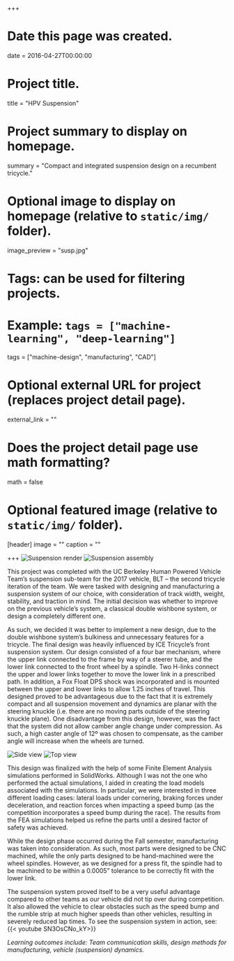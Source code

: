 +++
# Date this page was created.
date = 2016-04-27T00:00:00

# Project title.
title = "HPV Suspension"

# Project summary to display on homepage.
summary = "Compact and integrated suspension design on a recumbent tricycle."

# Optional image to display on homepage (relative to `static/img/` folder).
image_preview = "susp.jpg"

# Tags: can be used for filtering projects.
# Example: `tags = ["machine-learning", "deep-learning"]`
tags = ["machine-design", "manufacturing", "CAD"]

# Optional external URL for project (replaces project detail page).
external_link = ""

# Does the project detail page use math formatting?
math = false

# Optional featured image (relative to `static/img/` folder).
[header]
image = ""
caption = ""

+++
![Suspension render](susp.jpg) ![Suspension assembly](susp_irl.jpeg)

This project was completed with the UC Berkeley Human Powered Vehicle Team’s suspension sub-team for the 2017 vehicle, BLT – the second tricycle iteration of the team. We were tasked with designing and manufacturing a suspension system of our choice, with consideration of track width, weight, stability, and traction in mind. The initial decision was whether to improve on the previous vehicle’s system, a classical double wishbone system, or design a completely different one.

As such, we decided it was better to implement a new design, due to the double wishbone system’s bulkiness and unnecessary features for a tricycle. The final design was heavily influenced by ICE Tricycle’s front suspension system. Our design consisted of a four bar mechanism, where the upper link connected to the frame by way of a steerer tube, and the lower link connected to the front wheel by a spindle. Two H-links connect the upper and lower links together to move the lower link in a prescribed path. In addition, a Fox Float DPS shock was incorporated and is mounted between the upper and lower links to allow 1.25 inches of travel. This designed proved to be advantageous due to the fact that it is extremely compact and all suspension movement and dynamics are planar with the steering knuckle (i.e. there are no moving parts outside of the steering knuckle plane). One disadvantage from this design, however, was the fact that the system did not allow camber angle change under compression. As such, a high caster angle of 12º was chosen to compensate, as the camber angle will increase when the wheels are turned.

![Side view](/img/hpv_side.jpg) ![Top view](/img/hpv_top.jpg)

This design was finalized with the help of some Finite Element Analysis simulations performed in SolidWorks. Although I was not the one who performed the actual simulations, I aided in creating the load models associated with the simulations. In particular, we were interested in three different loading cases: lateral loads under cornering, braking forces under deceleration, and reaction forces when impacting a speed bump (as the competition incorporates a speed bump during the race). The results from the FEA simulations helped us refine the parts until a desired factor of safety was achieved.

While the design phase occurred during the Fall semester, manufacturing was taken into consideration. As such, most parts were designed to be CNC machined, while the only parts designed to be hand-machined were the wheel spindles. However, as we designed for a press fit, the spindle had to be machined to be within a 0.0005” tolerance to be correctly fit with the lower link.

The suspension system proved itself to be a very useful advantage compared to other teams as our vehicle did not tip over during competition. It also allowed the vehicle to clear obstacles such as the speed bump and the rumble strip at much higher speeds than other vehicles, resulting in severely reduced lap times. To see the suspension system in action, see: {{< youtube SN3OsCNo_kY>}}

*Learning outcomes include: Team communication skills, design methods for manufacturing, vehicle (suspension) dynamics.*
